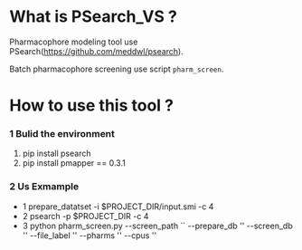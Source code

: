 # What is PSearch_VS ?
 Pharmacophore modeling tool use PSearch(https://github.com/meddwl/psearch).
 
 Batch pharmacophore screening use script `pharm_screen`.



# How to use this tool ?

### 1 Bulid the environment

1. pip install psearch             
2. pip install pmapper == 0.3.1
   
### 2 Us Exmample 

* 1 prepare_datatset -i $PROJECT_DIR/input.smi -c 4
* 2 psearch -p $PROJECT_DIR -c 4
* 3 python pharm_screen.py --screen_path `` --prepare_db '' --screen_db '' --file_label '' --pharms '' --cpus ''
